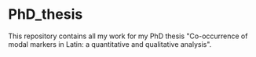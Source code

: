 # PhD_thesis
This repository contains all my work for my PhD thesis "Co-occurrence of modal markers in Latin: a quantitative and qualitative analysis". 
